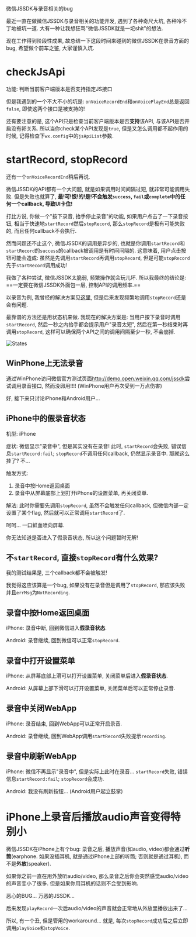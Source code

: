 微信JSSDK与录音相关的bug

最近一直在做微信JSSDK与录音相关的功能开发, 遇到了各种奇尺大坑, 各种冷不丁地被坑一道. 大有一种让我想狂骂"微信JSSDK就是一坨shit"的想法.

现在工作得到阶段性成果, 故总结一下这段时间来碰到的微信JSSDK在录音方面的bug, 希望做个前车之鉴, 大家谨慎入坑.

# checkJsApi

功能: 判断当前客户端版本是否支持指定JS接口

但是我遇到的一个不大不小的坑是: `onVoiceRecordEnd`和`onVoicePlayEnd`总是返回`false`, 即使这两个接口是被支持的!

还有要注意的是, 这个API只是检查当前客户端版本是否**支持**该API, 与该API是否开启没有卵关系. 所以当你check某个API发现是`true`, 但是又怎么调用都不起作用的时候, 记得检查下`wx.config`中的`jsApiList`参数.

# startRecord, stopRecord

还有一个`onVoiceRecordEnd`稍后再说.

微信JSSDK的API都有一个大问题, 就是如果调用时间间隔过短, 就非常可能调用失败. 但是失败也就算了, **最!可!恨!的!是!不会触发`success`, `fail`或`complete`中的任何一个callback, 导致UI卡住!**

打比方说, 你做一个"按下录音, 抬手停止录音"的功能, 如果用户点击了一下录音按钮, 相当于快速地`startRecord`然后`stopRecord`, 那么`stopRecord`是极有可能失败的, 而且任何callback不会执行.

然而问题还不止这个, 微信JSSDK的调用是异步的, 也就是你调用`startRecord`和`startRecord`的`success`的callback被调用是有时间间隔的. 这意味着, 用户点击按钮可能会造成: 虽然是先调用`startRecord`再调用`stopRecord`, 但是可能`stopRecord`先于`startRecord`调用成功!

我做了各种尝试, 微信JSSDK太脆弱, 频繁操作就会玩儿坏. 所以我最终的结论是: ==一定要在微信JSSDK外面包一层, 控制API的调用频率.==

以录音为例, 我曾经的解决方案见[这里](http://www.cnblogs.com/7z7chn/p/4973596.html), 但是后来发现频繁地调用`stopRecord`还是会有问题.

最靠谱的方法还是用状态机来做. 我现在的解决方案是: 当用户按下录音时调用`startRecord`, 然后一秒之内抬手都会提示用户"录音太短", 然后在第一秒结束时再调用`stopRecord`, 这样可以确保两个API之间的调用间隔至少一秒, 不会崩掉.

![States](D:\Project\lzl124631x.github.io\images\states.png)

## WinPhone上无法录音

通过WinPhone访问微信官方测试页面<http://demo.open.weixin.qq.com/jssdk>尝试调用录音接口, 然而没卵用!!!! (WinPhone用户再次受到一万点伤害)

好, 接下来只讨论iPhone和Android用户...

## iPhone中的假录音状态

机型: iPhone

症状: 微信显示"录音中", 但是其实没有在录音! 此时, `startRecord`会失败, 错误信息`startRecord:fail`; `stopRecord`不调用任何callback, 仍然显示录音中. 那就这么挂了? 不...

触发方式:

1. 录音中按Home返回桌面
2. 录音中从屏幕底部上划打开iPhone的设置菜单, 再关闭菜单.

解法: 此时你需要先调用`stopRecord`, 虽然不会触发任何callback, 但微信内部一定设置了某个flag, 然后就可以正常调用`startRecord`了.

呵呵... 一口鲜血喷向屏幕.

你无法知道是否进入了假录音状态, 所以这个问题暂时无解!

## 不`startRecord`, 直接`stopRecord`有什么效果?

我的测试结果是, 三个callback都不会被触发!

我觉得这应该算是一个bug, 如果没有在录音但是调用了`stopRecord`, 那应该失败并且`errMsg`为`NotRecording`.

## 录音中按Home返回桌面

iPhone: 录音中断, 回到微信进入**假录音状态**.

Android: 录音继续, 回到微信可以正常`stopRecord`.

## 录音中打开设置菜单

iPhone: 从屏幕底部上滑可以打开设置菜单, 关闭菜单后进入**假录音状态**.

Android: 从屏幕上部下滑可以打开设置菜单, 关闭菜单后可以正常停止录音.

## 录音中关闭WebApp

iPhone: 录音结束, 回到WebApp可以正常开启录音.

Android: 录音继续, 回到WebApp调用`startRecord`失败提示`recording`.

## 录音中刷新WebApp

iPhone: 微信不再显示"录音中", 但是实际上此时在录音... `startRecord`失败, 错误信息`startRecord:fail`; `stopRecord`会成功.

Android: 我没有刷新按钮... (Android用户起立鼓掌)

# iPhone上录音后播放audio声音变得特别小

微信JSSDK在iPhone上有个bug: 录音之后, 播放声音(如audio, video)都会通过**听筒**(earphone. 如果没插耳机, 就是通过iPhone上部的听筒; 否则就是通过耳机), 而不是**外放**(speaker).

如果你之前一直在用外放听audio/video, 那么录音之后你会突然感觉audio/video的声音变小了很多. 但是如果你用耳机的话则不会受到影响.

恶心的BUG... 万恶的JSSDK...

后来发现`playRecord`一次后audio/video的声音就会正常地从外放里播放出来了...

所以, 有一个丑, 但是管用的workaround... 就是, 每次`stopRecord`成功后之后立即调用`playVoice`和`stopVoice`.


#
